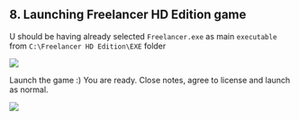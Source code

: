 ## 8. Launching Freelancer HD Edition game

U should be having already selected `Freelancer.exe` as main `executable` from `C:\Freelancer HD Edition\EXE` folder

![]({{.StaticRoot}}freelancer_hd_edition/pick_game_as_executable.png)

Launch the game :) You are ready. Close notes, agree to license and launch as normal.

![]({{.StaticRoot}}freelancer_hd_edition/game_launch.png)
